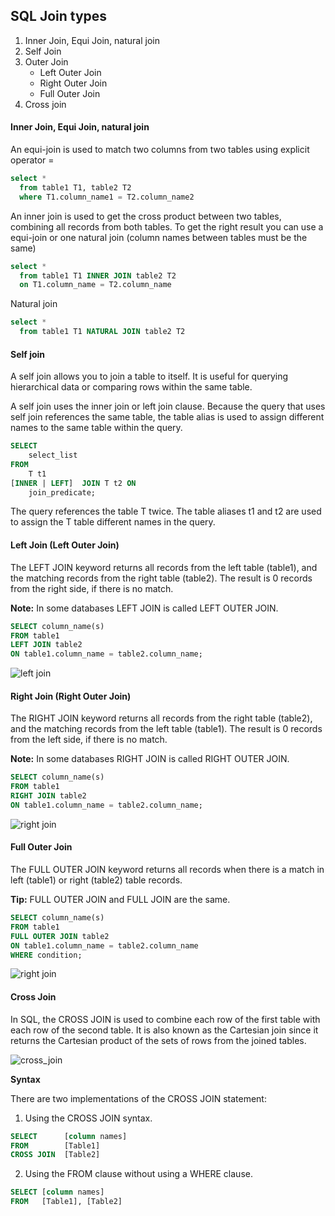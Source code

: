 ## SQL Join types

1. Inner Join, Equi Join, natural join
2. Self Join
3. Outer Join
   * Left Outer Join
   * Right Outer Join
   * Full Outer Join
4. Cross join


#### Inner Join, Equi Join, natural join

An equi-join is used to match two columns from two tables using explicit operator =

```sql
select *
  from table1 T1, table2 T2
  where T1.column_name1 = T2.column_name2
```

An inner join is used to get the cross product between two tables, combining all records from both tables. To get the right result you can use a equi-join or one natural join (column names between tables must be the same)

```sql
select *
  from table1 T1 INNER JOIN table2 T2
  on T1.column_name = T2.column_name
```

Natural join

```sql
select *
  from table1 T1 NATURAL JOIN table2 T2
```

#### Self join

A self join allows you to join a table to itself. It is useful for querying hierarchical data or comparing rows within the same table.

A self join uses the inner join or left join clause. Because the query that uses self join references the same table, the table alias is used to assign different names to the same table within the query.

```sql
SELECT
    select_list
FROM
    T t1
[INNER | LEFT]  JOIN T t2 ON
    join_predicate; 
```

The query references the table T twice. The table aliases t1 and t2 are used to assign the T table different names in the query.

#### Left Join (Left Outer Join)

The LEFT JOIN keyword returns all records from the left table (table1), and the matching records from the right table (table2). The result is 0 records from the right side, if there is no match.

**Note:** In some databases LEFT JOIN is called LEFT OUTER JOIN.

```sql
SELECT column_name(s)
FROM table1
LEFT JOIN table2
ON table1.column_name = table2.column_name;
```

![left join](https://www.w3schools.com/sql/img_leftjoin.gif)

#### Right Join (Right Outer Join)

The RIGHT JOIN keyword returns all records from the right table (table2), and the matching records from the left table (table1). The result is 0 records from the left side, if there is no match.

**Note:** In some databases RIGHT JOIN is called RIGHT OUTER JOIN.

```sql
SELECT column_name(s)
FROM table1
RIGHT JOIN table2
ON table1.column_name = table2.column_name;
```

![right join](https://www.w3schools.com/sql/img_rightjoin.gif)

#### Full Outer Join

The FULL OUTER JOIN keyword returns all records when there is a match in left (table1) or right (table2) table records.

**Tip:** FULL OUTER JOIN and FULL JOIN are the same.

```sql
SELECT column_name(s)
FROM table1
FULL OUTER JOIN table2
ON table1.column_name = table2.column_name
WHERE condition;
```

![right join](https://www.w3schools.com/sql/img_fulljoin.gif)

#### Cross Join

In SQL, the CROSS JOIN is used to combine each row of the first table with each row of the second table. It is also known as the Cartesian join since it returns the Cartesian product of the sets of rows from the joined tables.

![cross_join](https://www.educative.io/api/edpresso/shot/5392077896548352/image/5672062263754752)

**Syntax**

There are two implementations of the CROSS JOIN statement:

1. Using the CROSS JOIN syntax.

```sql
SELECT      [column names]
FROM        [Table1]
CROSS JOIN  [Table2]
```

2. Using the FROM clause without using a WHERE clause.

```sql
SELECT [column names]
FROM   [Table1], [Table2]
```


